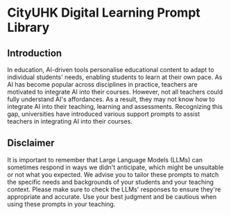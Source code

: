 # CityUHK Digital Learning Prompt Library

## Introduction
In education, AI-driven tools personalise educational content to adapt to individual students' needs, enabling students to learn at their own pace. As AI has become popular across disciplines in practice, teachers are motivated to integrate AI into their courses. However, not all teachers could fully understand AI's affordances. As a result, they may not know how to integrate AI into their teaching, learning and assessments. Recognizing this gap, universities have introduced various support prompts to assist teachers in integrating AI into their courses.

## Disclaimer
It is important to remember that Large Language Models (LLMs) can sometimes respond in ways we didn't anticipate, which might be unsuitable or not what you expected. We advise you to tailor these prompts to match the specific needs and backgrounds of your students and your teaching context. Please make sure to check the LLMs' responses to ensure they're appropriate and accurate. Use your best judgment and be cautious when using these prompts in your teaching.
